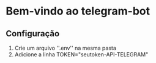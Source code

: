 # Bem-vindo ao telegram-bot

## Configuração
1. Crie um arquivo ''.env'' na mesma pasta
2. Adicione a linha TOKEN="seutoken-API-TELEGRAM"
